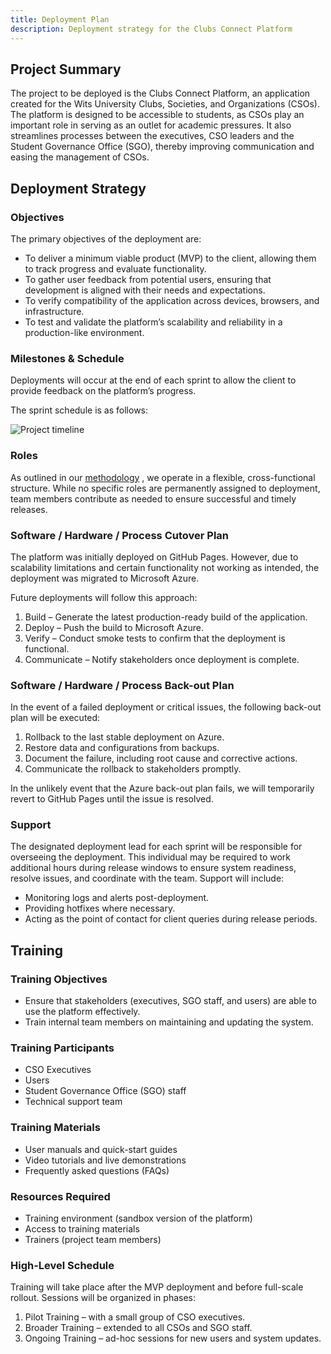 ```yaml
---
title: Deployment Plan
description: Deployment strategy for the Clubs Connect Platform
---
```


## Project Summary

The project to be deployed is the Clubs Connect Platform, an application created for the Wits University Clubs, Societies, and Organizations (CSOs). The platform is designed to be accessible to students, as CSOs play an important role in serving as an outlet for academic pressures. It also streamlines processes between the executives, CSO leaders and the Student Governance Office (SGO), thereby improving communication and easing the management of CSOs.

## Deployment Strategy

### Objectives

The primary objectives of the deployment are:

- To deliver a minimum viable product (MVP) to the client, allowing them to track progress and evaluate functionality.
- To gather user feedback from potential users, ensuring that development is aligned with their needs and expectations.
- To verify compatibility of the application across devices, browsers, and infrastructure.
- To test and validate the platform’s scalability and reliability in a production-like environment.

### Milestones & Schedule

Deployments will occur at the end of each sprint to allow the client to provide feedback on the platform’s progress.

The sprint schedule is as follows:

![Project timeline](/Clubs-Connect/timeline.png "Timeline")

### Roles

As outlined in our [methodology](/Clubs-Connect/testing/testplan/#timescales) , we operate in a flexible, cross-functional structure. While no specific roles are permanently assigned to deployment, team members contribute as needed to ensure successful and timely releases.

### Software / Hardware / Process Cutover Plan

The platform was initially deployed on GitHub Pages. However, due to scalability limitations and certain functionality not working as intended, the deployment was migrated to Microsoft Azure.

Future deployments will follow this approach:

1. Build – Generate the latest production-ready build of the application.
2. Deploy – Push the build to Microsoft Azure.
3. Verify – Conduct smoke tests to confirm that the deployment is functional.
4. Communicate – Notify stakeholders once deployment is complete.

### Software / Hardware / Process Back-out Plan

In the event of a failed deployment or critical issues, the following back-out plan will be executed:

1. Rollback to the last stable deployment on Azure.
2. Restore data and configurations from backups.
3. Document the failure, including root cause and corrective actions.
4. Communicate the rollback to stakeholders promptly.

In the unlikely event that the Azure back-out plan fails, we will temporarily revert to GitHub Pages until the issue is resolved.

### Support

The designated deployment lead for each sprint will be responsible for overseeing the deployment. This individual may be required to work additional hours during release windows to ensure system readiness, resolve issues, and coordinate with the team. Support will include:

- Monitoring logs and alerts post-deployment.
- Providing hotfixes where necessary.
- Acting as the point of contact for client queries during release periods.

## Training

### Training Objectives

- Ensure that stakeholders (executives, SGO staff, and users) are able to use the platform effectively.
- Train internal team members on maintaining and updating the system.

### Training Participants

- CSO Executives
- Users
- Student Governance Office (SGO) staff
- Technical support team

### Training Materials

- User manuals and quick-start guides
- Video tutorials and live demonstrations
- Frequently asked questions (FAQs)

### Resources Required

- Training environment (sandbox version of the platform)
- Access to training materials
- Trainers (project team members)

### High-Level Schedule

Training will take place after the MVP deployment and before full-scale rollout. Sessions will be organized in phases:

1. Pilot Training – with a small group of CSO executives.
2. Broader Training – extended to all CSOs and SGO staff.
3. Ongoing Training – ad-hoc sessions for new users and system updates.
